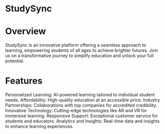 # StudySync


# Overview
StudySync is an innovative platform offering a seamless approach to learning, empowering students of all ages to achieve brighter futures. Join us on a transformative journey to simplify education and unlock your full potential.

# Features
Personalized Learning: AI-powered learning tailored to individual student needs.
Affordability: High-quality education at an accessible price.
Industry Partnerships: Collaborations with top companies for accredited credibility.
Innovative Technology: Cutting-edge technologies like AR and VR for immersive learning.
Responsive Support: Exceptional customer service for students and educators.
Analytics and Insights: Real-time data and insights to enhance learning experiences.
